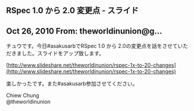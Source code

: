 ## RSpec 1.0 から 2.0 変更点 - スライド

## Oct 26, 2010 From: theworldinunion@g...

チュウです。今日#asakusarbでRSpec 1.0 から 2.0の変更点を話をさせていただきました。スライドをアップ致します。

[http://www.slideshare.net/theworldinunion/rspec-1x-to-20-changes](http://www.slideshare.net/theworldinunion/rspec-1x-to-20-changes)

楽しかったです。また#asakusarb参加させてください。

Chiew Chung  
@theworldinunion

